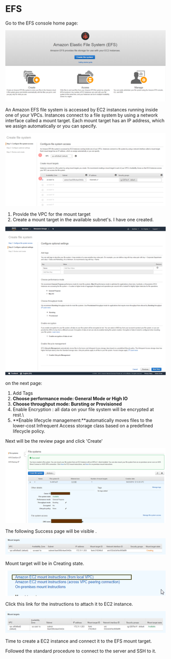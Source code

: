 # EFS

Go to the EFS console home page:

![](../../.gitbook/assets/image%20%2860%29.png)

An Amazon EFS file system is accessed by EC2 instances running inside one of your VPCs. Instances connect to a file system by using a network interface called a mount target. Each mount target has an IP address, which we assign automatically or you can specify.

![](../../.gitbook/assets/image%20%2850%29.png)

1. Provide the VPC for the mount target
2. Create a mount target in the available subnet's. I have one created.

![](../../.gitbook/assets/screencapture-console-aws-amazon-efs-home-2019-04-23-17_37_34.png)

on the next page:

1. Add Tags
2. **Choose performance mode: General Mode or High IO**
3. **Choose throughput mode: Bursting or Provisioned**
4. Enable Encryption : all data on your file system will be encrypted at rest.\
5. **Enable lifecycle management:**automatically moves files to the lower-cost Infrequent Access storage class based on a predefined lifecycle policy.

Next will be the review page and click 'Create' 

![](../../.gitbook/assets/image%20%28126%29.png)

The following Success page will be visible .

![](../../.gitbook/assets/image%20%2820%29.png)

Mount target will be in Creating state.

![](../../.gitbook/assets/image%20%2819%29.png)

Click this link for the instructions to attach it to EC2 instance.

![After a while the mount target will be available.](../../.gitbook/assets/image%20%2823%29.png)

Time to create a EC2 instance and connect it to the EFS mount target.

Followed the standard procedure to connect to the server and SSH to it.





